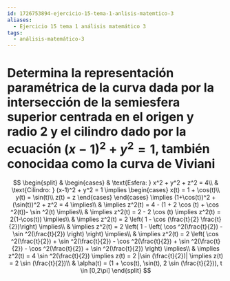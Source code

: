 ```yaml
---
id: 1726753894-ejercicio-15-tema-1-anlisis-matemtico-3
aliases:
  - Ejercicio 15 tema 1 análisis matemático 3
tags:
  - análisis-matemático-3
---
```


# Determina la representación paramétrica de la curva dada por la intersección de la semiesfera superior centrada en el origen y radio 2 y el cilindro dado por la ecuación $(x-1)^2 + y^2 = 1$, también conocidaa como la curva de Viviani

$$
\begin{split}
    & \begin{cases}
        & \text{Esfera: } x^2 + y^2 + z^2 = 4\\
        & \text{Cilindro: } (x-1)^2 + y^2 = 1 \implies \begin{cases}
            x(t) = 1 + \cos(t)\\
            y(t) = \sin(t)\\
            z(t) = z 
        \end{cases}
    \end{cases} \implies (1+\cos(t))^2 + (\sin(t))^2 + z^2 = 4 \implies\\
    & \implies z^2(t) = 4 - (1 + 2 \cos (t) + \cos ^2(t))- \sin ^2(t) \implies\\
    & \implies z^2(t) = 2 - 2 \cos (t) \implies z^2(t) = 2(1-\cos(t)) \implies\\
    & \implies z^2(t) = 2 \left( 1 - \cos (\frac{t}{2} \frac{t}{2})\right) \implies\\
    & \implies z^2(t) = 2 \left( 1 - \left( \cos ^2(\frac{t}{2}) - \sin ^2(\frac{t}{2}) \right)  \right) \implies\\
    & \implies z^2(t) = 2 \left( \cos ^2(\frac{t}{2}) + \sin ^2(\frac{t}{2}) - \cos ^2(\frac{t}{2}) + \sin ^2(\frac{t}{2}) - \cos ^2(\frac{t}{2}) + \sin ^2(\frac{t}{2}) \right) \implies\\
    & \implies z^2(t) = 4 \sin ^2(\frac{t}{2}) \implies z(t) = 2 |\sin (\frac{t}{2})| \implies z(t) = 2 \sin (\frac{t}{2})\\
    & \alpha(t) = (1 + \cos(t), \sin(t), 2 \sin (\frac{t}{2})), t \in [0,2\pi]
\end{split}
$$

